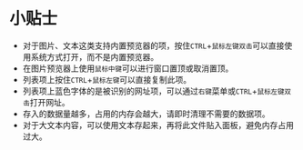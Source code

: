 # 小贴士

- 对于图片、文本这类支持内置预览器的项，按住`CTRL`+`鼠标左键双击`可以直接使用系统方式打开，而不是内置预览器。
- 在图片预览器上使用`鼠标中键`可以进行窗口置顶或取消置顶。
- 列表项上按住`CTRL`+`鼠标左键`可以直接复制此项。
- 列表项上蓝色字体的是被识别的网址项，可以通过`右键`菜单或`CTRL`+`鼠标左键双击`打开网址。
- 存入的数据量越多，占用的内存会越大，请即时清理不需要的数据项。
- 对于大文本内容，可以使用文本存起来，再将此文件贴入面板，避免内存占用过大。

